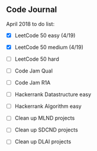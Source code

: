 ## Code Journal

April 2018 to do list:  
- [x] LeetCode 50 easy (4/19)  
- [x] LeetCode 50 medium (4/19)  
- [ ] LeetCode 50 hard  
- [ ] Code Jam Qual  
- [ ] Code Jam R1A  
- [ ] Hackerrank Datastructure easy  
- [ ] Hackerrank Algorithm easy  
- [ ] Clean up MLND projects  
- [ ] Clean up SDCND projects  
- [ ] Clean up DLAI projects  


